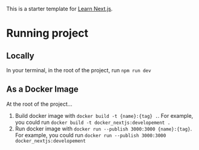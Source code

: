 This is a starter template for [Learn Next.js](https://nextjs.org/learn).

# Running project

## Locally
In your terminal, in the root of the project, run `npm run dev`

## As a Docker Image
At the root of the project...
1. Build docker image with `docker build -t {name}:{tag} .`. For example, you could run `docker build -t docker_nextjs:developement .`
2. Run docker image with `docker run --publish 3000:3000 {name}:{tag}`. For example, you could run `docker run --publish 3000:3000 docker_nextjs:developement`